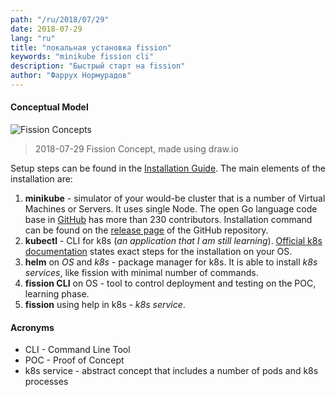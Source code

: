 ```yaml
---
path: "/ru/2018/07/29"
date: 2018-07-29
lang: "ru"
title: "локальная установка fission"
keywords: "minikube fission cli"
description: "Быстрый старт на fission"
author: "Фаррух Нормурадов"
---
```


#### Conceptual Model

![Fission Concepts](/images/2018-07-29-Fission-Concept.png)
> 2018-07-29 Fission Concept, made using draw.io

Setup steps can be found in the [Installation Guide](https://docs.fission.io/0.9.1/installation/installation/). The main elements of the installation are:

1. **minikube** - simulator of your would-be cluster that is a number of Virtual Machines or Servers. It uses single Node. The open Go language code base in [GitHub](https://github.com/kubernetes/minikube) has more than 230 contributors. Installation command can be found on the [release page](https://github.com/kubernetes/minikube/releases) of the GitHub repository.
2. **kubectl** - CLI for k8s (_an application that I am still learning_). [Official k8s documentation](https://kubernetes.io/docs/tasks/tools/install-kubectl/) states exact steps for the installation on your OS.
3. **helm** on _OS_ and _k8s_ - package manager for k8s. It is able to install _k8s services_, like fission with minimal number of commands.
4. **fission CLI** on OS - tool to control deployment and testing on the POC, learning phase.
5. **fission** using help in k8s - _k8s service_.

#### Acronyms

* CLI - Command Line Tool
* POC - Proof of Concept
* k8s service - abstract concept that includes a number of pods and k8s processes